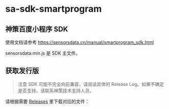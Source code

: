 # sa-sdk-smartprogram
## 神策百度小程序 SDK

使用文档请参考 https://sensorsdata.cn/manual/smartprogram_sdk.html

sensorsdata.min.js 是 SDK 主文件。

## 获取发行版

> 注意 SDK 可能不完全向前兼容，请阅读具体的 Release Log。如果不确定是否支持，请联系神策技术支持人员。
 
请根据需要 [Releases](https://github.com/sensorsdata/sa-sdk-smartprogram/releases) 里下载对应的文件：

